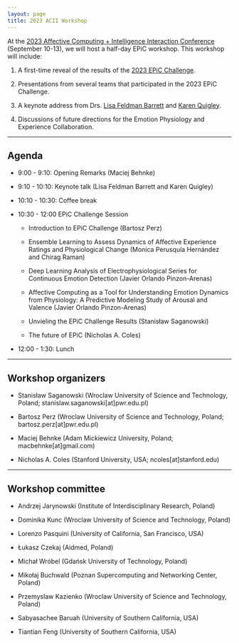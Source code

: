 ```yaml
---
layout: page
title: 2023 ACII Workshop
---
```


At the <a href = "https://acii-conf.net/">2023 Affective Computing + Intelligence Interaction Conference</a> (September 10-13), we will host a half-day EPiC workshop. This workshop will include:

1. A first-time reveal of the results of the <a href = "https://epic-collab.github.io/competition/">2023 EPiC Challenge</a>.

2. Presentations from several teams that participated in the 2023 EPiC Challenge.

3. A keynote address from Drs. <a href = "https://lisafeldmanbarrett.com/">Lisa Feldman Barrett</a> and <a href = "https://cos.northeastern.edu/people/karen-quigley/">Karen Quigley</a>.

4. Discussions of future directions for the Emotion Physiology and Experience Collaboration.


***
## Agenda
* 9:00 - 9:10: Opening Remarks (Maciej Behnke)

* 9:10 - 10:10: Keynote talk (Lisa Feldman Barrett and Karen Quigley)

* 10:10 - 10:30: Coffee break

* 10:30 - 12:00 EPiC Challenge Session
	* Introduction to EPiC Challenge (Bartosz Perz)

	* Ensemble Learning to Assess Dynamics of Affective Experience Ratings and Physiological Change (Monica Perusquía Hernández and Chirag Raman)

	* Deep Learning Analysis of Electrophysiological Series for Continuous Emotion Detection (Javier Orlando Pinzon-Arenas)

	* Affective Computing as a Tool for Understanding Emotion Dynamics from Physiology: A Predictive Modeling Study of Arousal and Valence (Javier Orlando Pinzon-Arenas)

	* Unvieling the EPiC Challenge Results (Stanisław Saganowski)

	* The future of EPiC (Nicholas A. Coles)

* 12:00 - 1:30: Lunch


***
## Workshop organizers

* Stanisław Saganowski (Wroclaw University of Science and Technology, Poland; stanislaw.saganowski[at]pwr.edu.pl)

* Bartosz Perz (Wroclaw University of Science and Technology, Poland; bartosz.perz[at]pwr.edu.pl)

* Maciej Behnke (Adam Mickiewicz University, Poland; macbehnke[at]gmail.com)

* Nicholas A. Coles (Stanford University, USA; ncoles[at]stanford.edu)


***
## Workshop committee

* Andrzej Jarynowski (Institute of Interdisciplinary Research, Poland)

* Dominika Kunc (Wroclaw University of Science and Technology, Poland)

* Lorenzo Pasquini (University of California, San Francisco, USA)

* Łukasz Czekaj (Aidmed, Poland)

* Michał Wróbel (Gdańsk University of Technology, Poland)

* Mikołaj Buchwald (Poznan Supercomputing and Networking Center, Poland)

* Przemyslaw Kazienko (Wroclaw University of Science and Technology, Poland)

* Sabyasachee Baruah (University of Southern California, USA)

* Tiantian Feng (University of Southern California, USA)